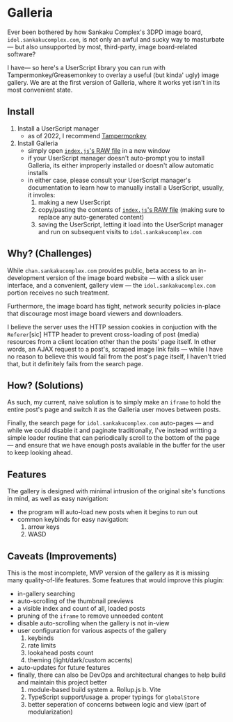 # Galleria

Ever been bothered by how Sankaku Complex's 3DPD image board, `idol.sankakucomplex.com`, is not only an awful and sucky way to masturbate — but also unsupported by most, third-party, image board-related software?

I have— so here's a UserScript library you can run with Tampermonkey/Greasemonkey to overlay a useful (but kinda' ugly) image gallery. We are at the first version of Galleria, where it works yet isn't in its most convenient state.

## Install

1. Install a UserScript manager
   - as of 2022, I recommend [Tampermonkey](https://www.tampermonkey.net/)
2. Install Galleria
   - simply open [`index.js`'s RAW file][install-file] in a new window
   - if your UserScript manager doesn't auto-prompt you to install Galleria, its either improperly installed or doesn't allow automatic installs
   - in either case, please consult your UserScript manager's documentation to learn how to manually install a UserScript, usually, it involes:
     1. making a new UserScript
     2. copy/pasting the contents of [`index.js`'s RAW file][install-file] (making sure to replace any auto-generated content)
     3. saving the UserScript, letting it load into the UserScript manager and run on subsequent visits to `idol.sankakucomplex.com`

## Why? (Challenges)

While `chan.sankakucomplex.com` provides public, beta access to an in-development version of the image board website — with a slick user interface, and a convenient, gallery view — the `idol.sankakucomplex.com` portion receives no such treatment.

Furthermore, the image board has tight, network security policies in-place that discourage most image board viewers and downloaders.

I believe the server uses the HTTP session cookies in conjuction with the `Referer`\[sic\] HTTP header to prevent cross-loading of post (media) resources from a client location other than the posts' page itself. In other words, an AJAX request to a post's, scraped image link fails — while I have no reason to believe this would fail from the post's page itself, I haven't tried that, but it definitely fails from the search page.

## How? (Solutions)

As such, my current, naive solution is to simply make an `iframe` to hold the entire post's page and switch it as the Galleria user moves between posts.

Finally, the search page for `idol.sankakucomplex.com` auto-pages — and while we could disable it and paginate traditionally, I've instead writting a simple loader routine that can periodically scroll to the bottom of the page — and ensure that we have enough posts available in the buffer for the user to keep looking ahead.

## Features

The gallery is designed with minimal intrusion of the original site's functions in mind, as well as easy navigation:

- the program will auto-load new posts when it begins to run out
- common keybinds for easy navigation:
  1.  arrow keys
  2.  WASD

## Caveats (Improvements)

This is the most incomplete, MVP version of the gallery as it is missing many quality-of-life features. Some features that would improve this plugin:

- in-gallery searching
- auto-scrolling of the thumbnail previews
- a visible index and count of all, loaded posts
- pruning of the `iframe` to remove unneeded content
- disable auto-scrolling when the gallery is not in-view
- user configuration for various aspects of the gallery
    1. keybinds
    2. rate limits
    3. lookahead posts count
    4. theming (light/dark/custom accents)
- auto-updates for future features
- finally, there can also be DevOps and architectural changes to help build and maintain this project better
    1. module-based build system
        a. Rollup.js
        b. Vite
    2. TypeScript support/usage
        a. proper typings for `globalStore`
    3. better seperation of concerns between logic and view (part of modularization)


[install-file]: https://raw.githubusercontent.com/agony-central/Galleria/main/dist/Galleria.prod.js
